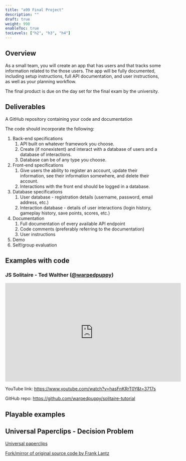 ```yaml
---
title: "a99 Final Project"
description: ""
draft: true
weight: 990
enableToc: true
tocLevels: ["h2", "h3", "h4"]
---
```


## Overview

As a small team, you will create an app that has users and that tracks some information related to the those users.
The app will be fully documented, including setup instructions, full API documentation, and user instructions, as well as your planning workflow.

The final product is due on the day set for the final exam by the university.

## Deliverables

A GitHub repository containing your code and documentation

The code should incorporate the following:

1. Back-end specifications
	1. API built on whatever framework you choose.
	2. Create (if nonexistent) and interact with a database of users and a database of interactions.
	3. Database can be of any type you choose.
2. Front-end specifications
	1. Give users the ability to register an account, update their information, see their information somewhere, and delete their account.
	2. Interactions with the front end should be logged in a database. 
3. Database specifications
	1. User database - registration details (username, password, email address, etc.)
	2. Interaction database - details of user interactions (login history, gameplay history, save points, scores, etc.)
4. Documentation
	1. Full documentation of every available API endpoint
	2. Code comments (preferably referring to the documentation)
	3. User instructions
5. Demo
6. Self/group evaluation



## Examples with code

### JS Solitaire - Ted Walther ([@warpedpuppy](https://github.com/warpedpuppy))

<iframe width="560" height="315" src="https://www.youtube-nocookie.com/embed/hasFnKRrT0Y" title="YouTube video player" frameborder="0" allow="accelerometer; autoplay; clipboard-write; encrypted-media; gyroscope; picture-in-picture" allowfullscreen></iframe>

YouTube link: https://www.youtube.com/watch?v=hasFnKRrT0Y&t=3717s

GitHub repo: https://github.com/warpedpuppy/solitaire-tutorial

## Playable examples

## Universal Paperclips - Decision Problem

[Universal paperclips](https://www.decisionproblem.com/paperclips/)

[Fork/mirror of original source code by Frank Lantz](https://github.com/jdmar3/paperclips/tree/frank)
